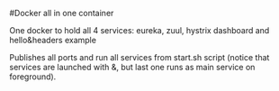 #Docker all in one container

One docker to hold all 4 services: eureka, zuul, hystrix dashboard and hello&headers example

Publishes all ports and run all services from start.sh script (notice that  services are launched with &, but last one runs as main service on foreground).


